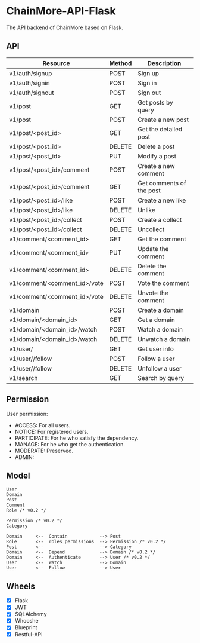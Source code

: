 # ChainMore-API-Flask
The API backend of ChainMore based on Flask.

## API

| Resource                         | Method | Description |
| ---                              | ---    | ---         |
| v1/auth/signup                   | POST   | Sign up     |
| v1/auth/signin                   | POST   | Sign in     |
| v1/auth/signout                  | POST   | Sign out    |
| v1/post                          | GET    | Get posts by query |
| v1/post                          | POST   | Create a new post |
| v1/post/<post_id>                | GET    | Get the detailed post |
| v1/post/<post_id>                | DELETE | Delete a post |
| v1/post/<post_id>                | PUT    | Modify a post |
| v1/post/<post_id>/comment        | POST   | Create a new comment |
| v1/post/<post_id>/comment        | GET    | Get comments of the post |
| v1/post/<post_id>/like           | POST   | Create a new like |
| v1/post/<post_id>/like           | DELETE | Unlike |
| v1/post/<post_id>/collect        | POST   | Create a collect |
| v1/post/<post_id>/collect        | DELETE | Uncollect |
| v1/comment/<comment_id>          | GET    | Get the comment |
| v1/comment/<comment_id>          | PUT    | Update the comment |
| v1/comment/<comment_id>          | DELETE | Delete the comment |
| v1/comment/<comment_id>/vote     | POST   | Vote the comment |
| v1/comment/<comment_id>/vote     | DELETE | Unvote the comment |
| v1/domain                        | POST   | Create a domain |
| v1/domain/<domain_id>            | GET    | Get a domain |
| v1/domain/<domain_id>/watch      | POST   | Watch a domain |
| v1/domain/<domain_id>/watch      | DELETE | Unwatch a domain |
| v1/user/<username>               | GET    | Get user info |
| v1/user/<username>/follow        | POST   | Follow a user |
| v1/user/<username>/follow        | DELETE | Unfollow a user |
| v1/search                        | GET    | Search by query |



## Permission

User permission:
* ACCESS: For all users.
* NOTICE: For registered users.
* PARTICIPATE: For he who satisfy the dependency.
* MANAGE: For he who get the authentication.
* MODERATE: Preserved.
* ADMIN: 

## Model

```
User
Domain
Post
Comment
Role /* v0.2 */

Permission /* v0.2 */
Category

Domain     <--  Contain            --> Post
Role       <--  roles_permissions  --> Permission /* v0.2 */
Post       <--                     --> Category
Domain     <--  Depend             --> Domain /* v0.2 */
Domain     <--  Authenticate       --> User /* v0.2 */
User       <--  Watch              --> Domain
User       <--  Follow             --> User

```

## Wheels
- [x] Flask
- [x] JWT
- [x] SQLAlchemy
- [x] Whooshe
- [x] Blueprint
- [x] Restful-API
